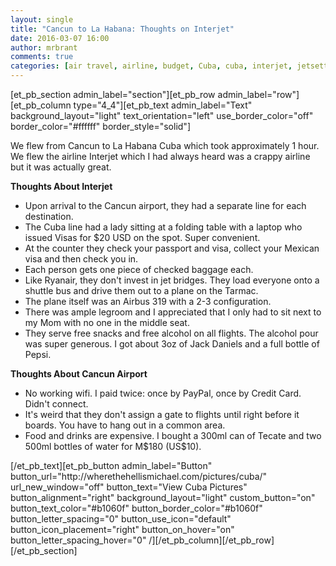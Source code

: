 ```yaml
---
layout: single
title: "Cancun to La Habana: Thoughts on Interjet"
date: 2016-03-07 16:00
author: mrbrant
comments: true
categories: [air travel, airline, budget, Cuba, cuba, interjet, jetsetter, mexico, The Americas, travel]
---
```

[et_pb_section admin_label="section"][et_pb_row admin_label="row"][et_pb_column type="4_4"][et_pb_text admin_label="Text" background_layout="light" text_orientation="left" use_border_color="off" border_color="#ffffff" border_style="solid"]

We flew from Cancun to La Habana Cuba which took approximately 1 hour. We flew the airline Interjet which I had always heard was a crappy airline but it was actually great.

<strong>Thoughts About Interjet</strong>
<ul>
	<li>Upon arrival to the Cancun airport, they had a separate line for each destination.</li>
	<li>The Cuba line had a lady sitting at a folding table with a laptop who issued Visas for $20 USD on the spot. Super convenient.</li>
	<li>At the counter they check your passport and visa, collect your Mexican visa and then check you in.</li>
	<li>Each person gets one piece of checked baggage each.</li>
	<li>Like Ryanair, they don't invest in jet bridges. They load everyone onto a shuttle bus and drive them out to a plane on the Tarmac.</li>
	<li>The plane itself was an Airbus 319 with a 2-3 configuration.</li>
	<li>There was ample legroom and I appreciated that I only had to sit next to my Mom with no one in the middle seat.</li>
	<li>They serve free snacks and free alcohol on all flights. The alcohol pour was super generous. I got about 3oz of Jack Daniels and a full bottle of Pepsi.</li>
</ul>
<strong>Thoughts About Cancun Airport</strong>
<ul>
	<li>No working wifi. I paid twice: once by PayPal, once by Credit Card. Didn't connect.</li>
	<li>It's weird that they don't assign a gate to flights until right before it boards. You have to hang out in a common area.</li>
	<li>Food and drinks are expensive. I bought a 300ml can of Tecate and two 500ml bottles of water for M$180 (US$10).</li>
</ul>
[/et_pb_text][et_pb_button admin_label="Button" button_url="http://wherethehellismichael.com/pictures/cuba/" url_new_window="off" button_text="View Cuba Pictures" button_alignment="right" background_layout="light" custom_button="on" button_text_color="#b1060f" button_border_color="#b1060f" button_letter_spacing="0" button_use_icon="default" button_icon_placement="right" button_on_hover="on" button_letter_spacing_hover="0" /][/et_pb_column][/et_pb_row][/et_pb_section]
